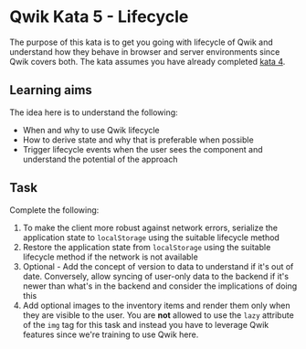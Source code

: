 # Qwik Kata 5 - Lifecycle

The purpose of this kata is to get you going with lifecycle of Qwik and understand how they behave in browser and server environments since Qwik covers both. The kata assumes you have already completed [kata 4](kata-04.md).

## Learning aims

The idea here is to understand the following:

* When and why to use Qwik lifecycle
* How to derive state and why that is preferable when possible
* Trigger lifecycle events when the user sees the component and understand the potential of the approach

## Task

Complete the following:

1. To make the client more robust against network errors, serialize the application state to `localStorage` using the suitable lifecycle method
2. Restore the application state from `localStorage` using the suitable lifecycle method if the network is not available
3. Optional - Add the concept of version to data to understand if it's out of date. Conversely, allow syncing of user-only data to the backend if it's newer than what's in the backend and consider the implications of doing this
4. Add optional images to the inventory items and render them only when they are visible to the user. You are **not** allowed to use the `lazy` attribute of the `img` tag for this task and instead you have to leverage Qwik features since we're training to use Qwik here.
